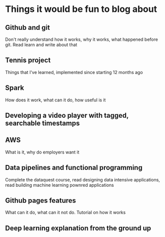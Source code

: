 # Things it would be fun to blog about

## Github and git

Don't really understand how it works, why it works, what happened before git. Read learn and write about that

## Tennis project

Things that I've learned, implemented since starting 12 months ago

## Spark

How does it work, what can it do, how useful is it

## Developing a video player with tagged, searchable timestamps

## AWS

What is it, why do employers want it

## Data pipelines and functional programming

Complete the dataquest course, read designing data intensive applications, read building machine learning pownred applications

## Github pages features

What can it do, what can it not do. Tutorial on how it works

## Deep learning explanation from the ground up
